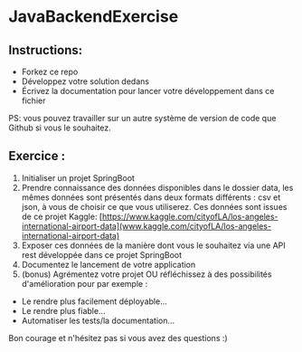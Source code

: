 # JavaBackendExercise

## Instructions: 

* Forkez ce repo
* Développez votre solution dedans
* Écrivez la documentation pour lancer votre développement dans ce fichier

PS: vous pouvez travailler sur un autre système de version de code que Github si vous le souhaitez.

## Exercice : 

1. Initialiser un projet SpringBoot
2. Prendre connaissance des données disponibles dans le dossier data, les mêmes données sont présentés dans deux formats différents : csv et json, à vous de choisir ce que vous utiliserez. Ces données sont issues de ce projet Kaggle: [https://www.kaggle.com/cityofLA/los-angeles-international-airport-data](www.kaggle.com/cityofLA/los-angeles-international-airport-data)
3. Exposer ces données de la manière dont vous le souhaitez via une API rest développée dans ce projet SpringBoot
4. Documentez le lancement de votre application
5. (bonus) Agrémentez votre projet OU réfléchissez à des possibilités d'amélioration pour par exemple :
  * Le rendre plus facilement déployable...
  * Le rendre plus fiable...
  * Automatiser les tests/la documentation...

Bon courage et n'hésitez pas si vous avez des questions :)

